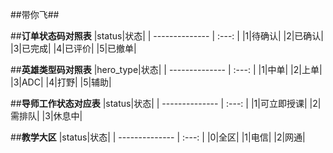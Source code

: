 ##带你飞##

##**订单状态码对照表**
|status|状态|
| --------------  | :---: |
|1|待确认|
|2|已确认|
|3|已完成|
|4|已评价|
|5|已撤单|


##**英雄类型码对照表**
|hero_type|状态|
| --------------  | :---: |
|1|中单|
|2|上单|
|3|ADC|
|4|打野|
|5|辅助|


##**导师工作状态对应表**
|status|状态|
| --------------  | :---: |
|1|可立即授课|
|2|需排队|
|3|休息中|

##**教学大区**
|status|状态|
| --------------  | :---: |
|0|全区|
|1|电信|
|2|网通|